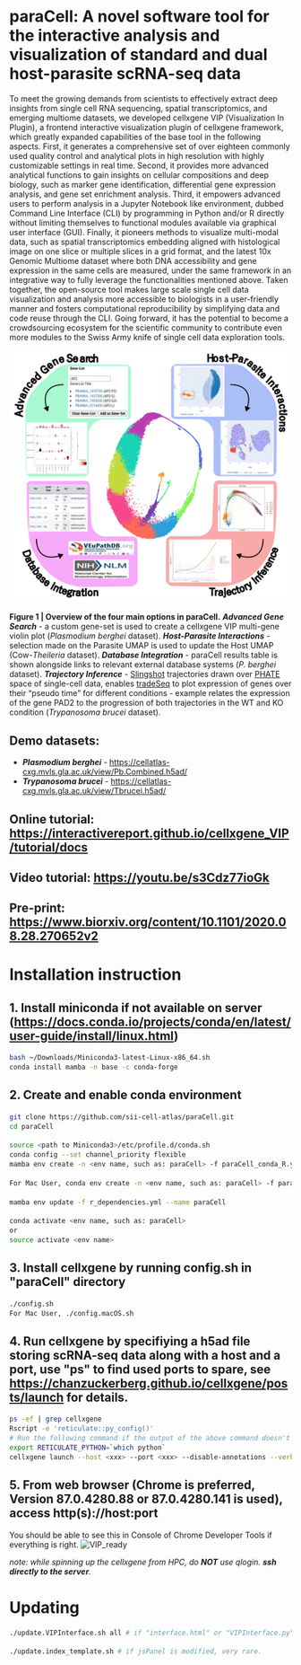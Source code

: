 # paraCell: A novel software tool for the interactive analysis and visualization of standard and dual host-parasite scRNA-seq data

To meet the growing demands from scientists to effectively extract deep insights from single cell RNA sequencing, spatial transcriptomics, and emerging multiome datasets, we developed cellxgene VIP (Visualization In Plugin), a frontend interactive visualization plugin of cellxgene framework, which greatly expanded capabilities of the base tool in the following aspects. First, it generates a comprehensive set of over eighteen commonly used quality control and analytical plots in high resolution with highly customizable settings in real time. Second, it provides more advanced analytical functions to gain insights on cellular compositions and deep biology, such as marker gene identification, differential gene expression analysis, and gene set enrichment analysis. Third, it empowers advanced users to perform analysis in a Jupyter Notebook like environment, dubbed Command Line Interface (CLI) by programming in Python and/or R directly without limiting themselves to functional modules available via graphical user interface (GUI). Finally, it pioneers methods to visualize multi-modal data, such as spatial transcriptomics embedding aligned with histological image on one slice or multiple slices in a grid format, and the latest 10x Genomic Multiome dataset where both DNA accessibility and gene expression in the same cells are measured, under the same framework in an integrative way to fully leverage the functionalities mentioned above. Taken together, the open-source tool makes large scale single cell data visualization and analysis more accessible to biologists in a user-friendly manner and fosters computational reproducibility by simplifying data and code reuse through the CLI.  Going forward, it has the potential to become a crowdsourcing ecosystem for the scientific community to contribute even more modules to the Swiss Army knife of single cell data exploration tools.

![paraCell](fig1.png "paraCell")

**Figure 1 | Overview of the four main options in paraCell.** **_Advanced Gene Search_** - a custom gene-set is used to create a cellxgene VIP multi-gene violin plot (_Plasmodium berghei_ dataset). **_Host-Parasite Interactions_** - selection made on the Parasite UMAP is used to update the Host UMAP (Cow-_Theileria_ dataset). **_Database Integration_** - paraCell results table is shown alongside links to relevant external database systems (_P. berghei_ dataset). **_Trajectory Inference_** - [Slingshot](https://bioconductor.org/packages/devel/bioc/vignettes/slingshot/inst/doc/vignette.html) trajectories drawn over [PHATE](https://phate.readthedocs.io/en/stable/) space of single-cell data, enables [tradeSeq](https://bioconductor.org/packages/release/bioc/html/tradeSeq.html) to plot expression of genes over their “pseudo time” for different conditions - example relates the expression of the gene PAD2 to the progression of both trajectories in the WT and KO condition (_Trypanosoma brucei_ dataset).

## Demo datasets:
- **_Plasmodium berghei_** - https://cellatlas-cxg.mvls.gla.ac.uk/view/Pb.Combined.h5ad/
- **_Trypanosoma brucei_** - https://cellatlas-cxg.mvls.gla.ac.uk/view/Tbrucei.h5ad/

## Online tutorial: https://interactivereport.github.io/cellxgene_VIP/tutorial/docs

## Video tutorial: https://youtu.be/s3Cdz77ioGk

## Pre-print: https://www.biorxiv.org/content/10.1101/2020.08.28.270652v2

# Installation instruction

## 1. Install miniconda if not available on server (https://docs.conda.io/projects/conda/en/latest/user-guide/install/linux.html)
``` bash
bash ~/Downloads/Miniconda3-latest-Linux-x86_64.sh
conda install mamba -n base -c conda-forge
```

## 2. Create and enable conda environment
``` bash
git clone https://github.com/sii-cell-atlas/paraCell.git
cd paraCell

source <path to Miniconda3>/etc/profile.d/conda.sh 
conda config --set channel_priority flexible
mamba env create -n <env name, such as: paraCell> -f paraCell_conda_R.yml (local R under conda, no root privilege needed)

For Mac User, conda env create -n <env name, such as: paraCell> -f paraCell.macOS.yml

mamba env update -f r_dependencies.yml --name paraCell

conda activate <env name, such as: paraCell>
or
source activate <env name>
```
## 3. Install cellxgene by running config.sh in "paraCell" directory
```bash
./config.sh
For Mac User, ./config.macOS.sh
```
## 4. Run cellxgene by specifiying a h5ad file storing scRNA-seq data along with a host and a port, use "ps" to find used ports to spare, see https://chanzuckerberg.github.io/cellxgene/posts/launch for details.
```bash
ps -ef | grep cellxgene
Rscript -e 'reticulate::py_config()'
# Run the following command if the output of the above command doesn't point to the Python in your env.
export RETICULATE_PYTHON=`which python`
cellxgene launch --host <xxx> --port <xxx> --disable-annotations --verbose <h5ad file>
```
## 5. From web browser (Chrome is preferred, Version 87.0.4280.88 or 87.0.4280.141 is used), access http(s)://host:port

You should be able to see this in Console of Chrome Developer Tools if everything is right.
![VIP_ready](https://user-images.githubusercontent.com/29576524/92059839-46482d00-ed60-11ea-8890-8e1b513a1656.png)

*note: while spinning up the cellxgene from HPC, do **NOT** use qlogin. **ssh directly to the server**.*

# Updating
```bash
./update.VIPInterface.sh all # if "interface.html" or "VIPInterface.py" is modified or new code needs to go to right location, often.

./update.index_template.sh # if jsPanel is modified, very rare.
```
